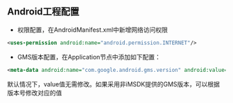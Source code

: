 ## Android工程配置

* 权限配置，在AndroidManifest.xml中新增网络访问权限

 ```xml
 <uses-permission android:name="android.permission.INTERNET"/>
 ```

* GMS版本配置，在Application节点中添加如下配置：

 ```xml
 <meta-data android:name="com.google.android.gms.version" android:value="@integer/google_play_services_version" />
 ```

 默认情况下，value值无需修改。如果采用非iMSDK提供的GMS版本，可以根据版本号修改对应的值

